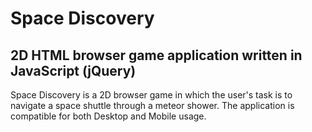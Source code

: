 # Space Discovery
## 2D HTML browser game application written in JavaScript (jQuery)
Space Discovery is a 2D browser game in which the user's task is to navigate a space shuttle through a meteor shower.
The application is compatible for both Desktop and Mobile usage.
